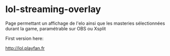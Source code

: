 # lol-streaming-overlay
Page permettant un affichage de l'elo ainsi que les masteries sélectionnées durant la game, paramétrable sur OBS ou Xsplit

First version here:

http://lol.playfan.fr
